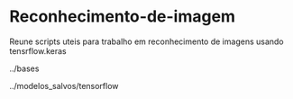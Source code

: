 # Reconhecimento-de-imagem
Reune scripts uteis para trabalho em reconhecimento de imagens usando tensrflow.keras

../bases

../modelos_salvos/tensorflow
